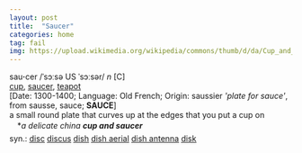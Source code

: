 ```yaml
---
layout: post
title:  "Saucer"
categories: home
tag: fail
img: https://upload.wikimedia.org/wikipedia/commons/thumb/d/da/Cup_and_Saucer_LACMA_47.35.6a-b_%281_of_3%29.jpg/250px-Cup_and_Saucer_LACMA_47.35.6a-b_%281_of_3%29.jpg
---
```

<DIV style="MARGIN: 0px 0px 5px">sau<B>·</B>cer /ˈsɔːsə US ˈsɔːsər/ <I>n</I> [C] <BR><A href="{{ site.baseurl }}/cup"><U>cup</U></A>, <A href="{{ site.baseurl }}/saucer"><U>saucer</U></A>, <A href="{{ site.baseurl }}/teapot"><U>teapot</U></A><BR>[Date: 1300-1400; Language: Old French; Origin: saussier <I>'plate for sauce'</I>, from sausse, sauce; <B>SAUCE</B>]<BR>a small round plate that curves up at the edges that you put a cup on<BR>　*<I>a delicate china <B>cup and saucer</B> </I></DIV>
<DIV style="MARGIN: 0px 0px 5px">
<DIV style="MARGIN: 4px 0px">syn.: <A href="{{ site.baseurl }}/disc"><U>disc</U></A> <A href="{{ site.baseurl }}/discus"><U>discus</U></A> <A href="{{ site.baseurl }}/dish"><U>dish</U></A> <A href="{{ site.baseurl }}/dish%20aerial"><U>dish aerial</U></A> <A href="{{ site.baseurl }}/dish%20antenna"><U>dish antenna</U></A> <A href="{{ site.baseurl }}/disk"><U>disk</U></A></DIV></DIV>
